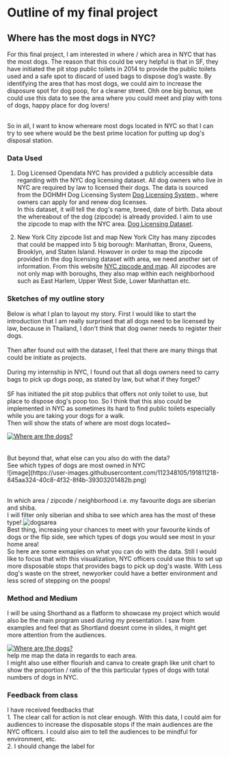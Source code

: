 # Outline of my final project
## Where has the most dogs in NYC?
For this final project, I am interested in where / which area in NYC that has the most dogs. 
The reason that this could be very helpful is that in SF, they have initiated the pit stop public toilets in 2014 to 
provide the public toilets used and a safe spot to discard of used bags to dispose dog’s waste.
By identifying the area that has most dogs, we could aim to increase the disposure spot for dog poop, for a cleaner street.
Ohh one big bonus, we could use this data to see the area where you could meet and play with tons of dogs, happy place for dog lovers!

<br/> So in all, I want to know whereare most dogs located in NYC so that I can try to see where would be the best prime location for putting up dog's disposal station.
<br/>
### Data Used
1. Dog Licensed
Opendata NYC has provided a publicly accessible data regarding with the NYC dog licensing dataset.
All dog owners who live in NYC are required by law to licensed their dogs.
The data is sourced from the DOHMH Dog Licensing System [Dog Licensing System](https://a816-healthpsi.nyc.gov/DogLicense)., where owners can apply for and renew dog licenses. 
<br/> In this dataset, it will tell the dog's name, breed, date of birth. 
Data about the whereabout of the dog (zipcode) is already provided. 
I aim to use the zipcode to map with the NYC area.
[Dog Licensing Dataset](https://data.cityofnewyork.us/Health/NYC-Dog-Licensing-Dataset/nu7n-tubp/).

2. New York City zipcode list and map
New York City has many zipcodes that could be mapped into 5 big borough: Manhattan, Bronx, Queens, Brooklyn, and Staten Island.
Howover in order to map the zipcode provided in the dog licensing dataset with area, we need another set of information.
From this website [NYC zipcode and map](https://bklyndesigns.com/new-york-city-zip-code/). All zipcodes are not only map with boroughs, they also map within each neighborhood such as East Harlem, Upper West Side, Lower Manhattan etc.

### Sketches of my outline story
Below is what I plan to layout my story.
First I would like to start the introduction that I am really surprised that all dogs need to be licensed by law, because in Thailand, I don't think that dog owner needs to register their dogs.
<br/>
<br/> Then after found out with the dataset, I feel that there are many things that could be initiate as projects.
<br/> 
<br/>During my internship in NYC, I found out that all dogs owners need to carry bags to pick up dogs poop, as stated by law,
but what if they forget?
<br/>
<br/> SF has initiated the pit stop publics that offers not only toilet to use, but place to dispose dog's poop too.
So I think that this also could be implemented in NYC as sometimes its hard to find public toilets especially while you are taking your dogs for a walk.
<br/> Then will show the stats of where are most dogs located~
<br/>
<div class='tableauPlaceholder' id='viz1664287435664' style='position: relative'><noscript><a href='#'><img alt='Where are the dogs? ' src='https:&#47;&#47;public.tableau.com&#47;static&#47;images&#47;wh&#47;wherearethedogs&#47;Sheet2&#47;1_rss.png' style='border: none' /></a></noscript><object class='tableauViz'  style='display:none;'><param name='host_url' value='https%3A%2F%2Fpublic.tableau.com%2F' /> <param name='embed_code_version' value='3' /> <param name='site_root' value='' /><param name='name' value='wherearethedogs&#47;Sheet2' /><param name='tabs' value='no' /><param name='toolbar' value='yes' /><param name='static_image' value='https:&#47;&#47;public.tableau.com&#47;static&#47;images&#47;wh&#47;wherearethedogs&#47;Sheet2&#47;1.png' /> <param name='animate_transition' value='yes' /><param name='display_static_image' value='yes' /><param name='display_spinner' value='yes' /><param name='display_overlay' value='yes' /><param name='display_count' value='yes' /><param name='language' value='en-US' /><param name='filter' value='publish=yes' /></object></div>               <script type='text/javascript'>                    
  var divElement = document.getElementById('viz1664287435664');                    
  var vizElement = divElement.getElementsByTagName('object')[0];                    
  vizElement.style.width='100%';vizElement.style.height=(divElement.offsetWidth*0.75)+'px';                    
  var scriptElement = document.createElement('script');                    
  scriptElement.src = 'https://public.tableau.com/javascripts/api/viz_v1.js';                    
  vizElement.parentNode.insertBefore(scriptElement, vizElement);               
</script>
<br/>
<br/>
But beyond that, what else can you also do with the data?
<br/>
See which types of dogs are most owned in NYC
<br/>
![image](https://user-images.githubusercontent.com/112348105/191811218-845aa324-40c8-4f32-8f4b-39303201482b.png)

<br/> In which area / zipcode / neighborhood i.e. my favourite dogs are siberian and shiba.
<br/> I will filter only siberian and shiba to see which area has the most of these type!
![dogsarea](https://user-images.githubusercontent.com/112348105/191811349-722159b5-8d10-43eb-b26a-c3ca1206df9a.png)
<br/>
Best thing, increasing your chances to meet with your favourite kinds of dogs or the flip side, see which types of dogs you would see most in your home area!
<br/>
So here are some exmaples on what you can do with the data. Still I would like to focus that with this visualization, NYC officers could use this to set up more disposable stops that provides bags to pick up dog's waste. With Less dog's waste on the street, newyorker could have a better environment and less scred of stepping on the poops!

### Method and Medium
I will be using Shorthand as a flatform to showcase my project which would also be the main program used during my presentation. I saw from examples and feel that as Shortland doesnt come in slides, it might get more attention from the audiences.<div class='tableauPlaceholder' id='viz1664287435664' style='position: relative'><noscript><a href='#'><img alt='Where are the dogs? ' src='https:&#47;&#47;public.tableau.com&#47;static&#47;images&#47;wh&#47;wherearethedogs&#47;Sheet2&#47;1_rss.png' style='border: none' /></a></noscript><object class='tableauViz'  style='display:none;'><param name='host_url' value='https%3A%2F%2Fpublic.tableau.com%2F' /> <param name='embed_code_version' value='3' /> <param name='site_root' value='' /><param name='name' value='wherearethedogs&#47;Sheet2' /><param name='tabs' value='no' /><param name='toolbar' value='yes' /><param name='static_image' value='https:&#47;&#47;public.tableau.com&#47;static&#47;images&#47;wh&#47;wherearethedogs&#47;Sheet2&#47;1.png' /> <param name='animate_transition' value='yes' /><param name='display_static_image' value='yes' /><param name='display_spinner' value='yes' /><param name='display_overlay' value='yes' /><param name='display_count' value='yes' /><param name='language' value='en-US' /><param name='filter' value='publish=yes' /></object></div>                <script type='text/javascript'>                    var divElement = document.getElementById('viz1664287435664');                    var vizElement = divElement.getElementsByTagName('object')[0];                    vizElement.style.width='100%';vizElement.style.height=(divElement.offsetWidth*0.75)+'px';                    var scriptElement = document.createElement('script');                    scriptElement.src = 'https://public.tableau.com/javascripts/api/viz_v1.js';                    vizElement.parentNode.insertBefore(scriptElement, vizElement);                </script> help me map the data in regards to each area.
<br/> I might also use either flourish and canva to create graph like unit chart to show the proportion / ratio of the this particular types of dogs with total numbers of dogs in NYC.

### Feedback from class
I have received feedbacks that
<br/> 1. The clear call for action is not clear enough. With this data, I could aim for audiences to increase the disposable stops if the main audiences are the NYC officers. I could also aim to tell the audiences to be mindful for environment, etc.
<br/> 2. I should change the label for 
